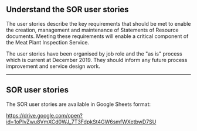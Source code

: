 ## Understand the SOR user stories
The user stories describe the key requirements that should be met to enable the creation, management and maintenance of Statements of Resource documents. Meeting these requirements will enable a critical component of the Meat Plant Inspection Service.

The user stories have been organised by job role and the "as is" process which is current at December 2019. They should inform any future process improvement and service design work.


***

## SOR user stories

The SOR user stories are available in Google Sheets format:

https://drive.google.com/open?id=1oPlvZwu8VmXCd0WJ_7T3FdpkSt4GW6smfWXetbwD7SU
 